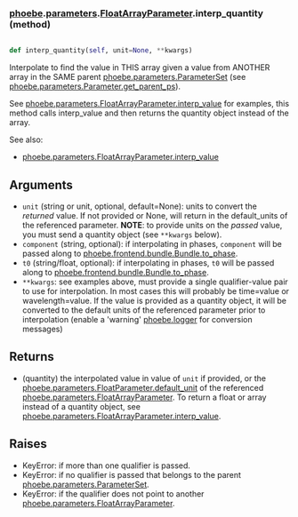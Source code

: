 ### [phoebe](phoebe.md).[parameters](phoebe.parameters.md).[FloatArrayParameter](phoebe.parameters.FloatArrayParameter.md).interp_quantity (method)


```py

def interp_quantity(self, unit=None, **kwargs)

```



Interpolate to find the value in THIS array given a value from
ANOTHER array in the SAME parent [phoebe.parameters.ParameterSet](phoebe.parameters.ParameterSet.md)
(see [phoebe.parameters.Parameter.get_parent_ps](phoebe.parameters.Parameter.get_parent_ps.md)).

See [phoebe.parameters.FloatArrayParameter.interp_value](phoebe.parameters.FloatArrayParameter.interp_value.md) for examples,
this method calls interp_value and then returns the quantity object
instead of the array.

See also:
* [phoebe.parameters.FloatArrayParameter.interp_value](phoebe.parameters.FloatArrayParameter.interp_value.md)

Arguments
----------
* `unit` (string or unit, optional, default=None): units to convert
    the *returned* value.  If not provided or None, will return in the
    default_units of the referenced parameter.  **NOTE**: to provide
    units on the *passed* value, you must send a quantity object (see
    `**kwargs` below).
* `component` (string, optional): if interpolating in phases, `component`
    will be passed along to [phoebe.frontend.bundle.Bundle.to_phase](phoebe.frontend.bundle.Bundle.to_phase.md).
* `t0` (string/float, optional): if interpolating in phases, `t0` will
    be passed along to [phoebe.frontend.bundle.Bundle.to_phase](phoebe.frontend.bundle.Bundle.to_phase.md).
* `**kwargs`: see examples above, must provide a single
    qualifier-value pair to use for interpolation.  In most cases
    this will probably be time=value or wavelength=value.  If the value
    is provided as a quantity object, it will be converted to the default
    units of the referenced parameter prior to interpolation (enable
    a 'warning' [phoebe.logger](phoebe.logger.md) for conversion messages)

Returns
--------
* (quantity) the interpolated value in value of `unit` if provided, or
    the [phoebe.parameters.FloatParameter.default_unit](phoebe.parameters.FloatParameter.default_unit.md) of the
    referenced [phoebe.parameters.FloatArrayParameter](phoebe.parameters.FloatArrayParameter.md).  To return
    a float or array instead of a quantity object, see
    [phoebe.parameters.FloatArrayParameter.interp_value](phoebe.parameters.FloatArrayParameter.interp_value.md).

Raises
--------
* KeyError: if more than one qualifier is passed.
* KeyError: if no qualifier is passed that belongs to the
    parent [phoebe.parameters.ParameterSet](phoebe.parameters.ParameterSet.md).
* KeyError: if the qualifier does not point to another
    [phoebe.parameters.FloatArrayParameter](phoebe.parameters.FloatArrayParameter.md).

